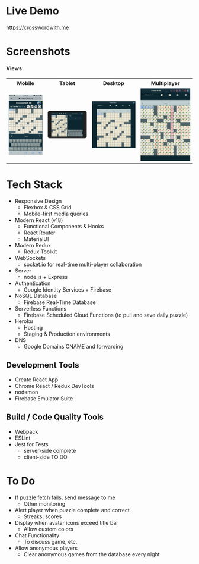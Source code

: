 # Live Demo

https://crosswordwith.me

# Screenshots 

#### Views
<table>
 <tr>
  <th>Mobile</th>
  <th>Tablet</th>
  <th>Desktop</th>
  <th>Multiplayer</th>
 </tr>
 <tr>
  <td><img alt="mobile-view" src="./images/mobile.jpeg" width="300"></td>
  <td><img alt="tablet-view" src="./images/tablet.png" width="400"></td>
  <td><img alt="desktop-view" src="./images/desktop.png" width="400"></td>
  <td><img alt="multiplayer-view" src="./images/multiplayer.png" width="400"></td>
 </tr>
  <tr>
 </tr>
</table>

# Tech Stack

* Responsive Design
  * Flexbox & CSS Grid
  * Mobile-first media queries
* Modern React (v18)
  * Functional Components & Hooks
  * React Router
  * MaterialUI 
* Modern Redux
  * Redux Toolkit
* WebSockets
  * socket.io for real-time multi-player collaboration
* Server
  * node.js + Express
* Authentication
  * Google Identity Services + Firebase
* NoSQL Database
  * Firebase Real-Time Database
* Serverless Functions
  * Firebase Scheduled Cloud Functions (to pull and save daily puzzle)
* Heroku  
  * Hosting
  * Staging & Production environments
* DNS
  * Google Domains CNAME and forwarding

## Development Tools
* Create React App
* Chrome React / Redux DevTools
* nodemon
* Firebase Emulator Suite

## Build / Code Quality Tools
* Webpack
* ESLint
* Jest for Tests
  * server-side complete
  * client-side TO DO
  
# To Do 
* If puzzle fetch fails, send message to me
  * Other monitoring
* Alert player when puzzle complete and correct
  * Streaks, scores
* Display when avatar icons exceed title bar
  * Allow custom colors
* Chat Functionality
  * To discuss game, etc. 
* Allow anonymous players
  * Clear anonymous games from the database every night








